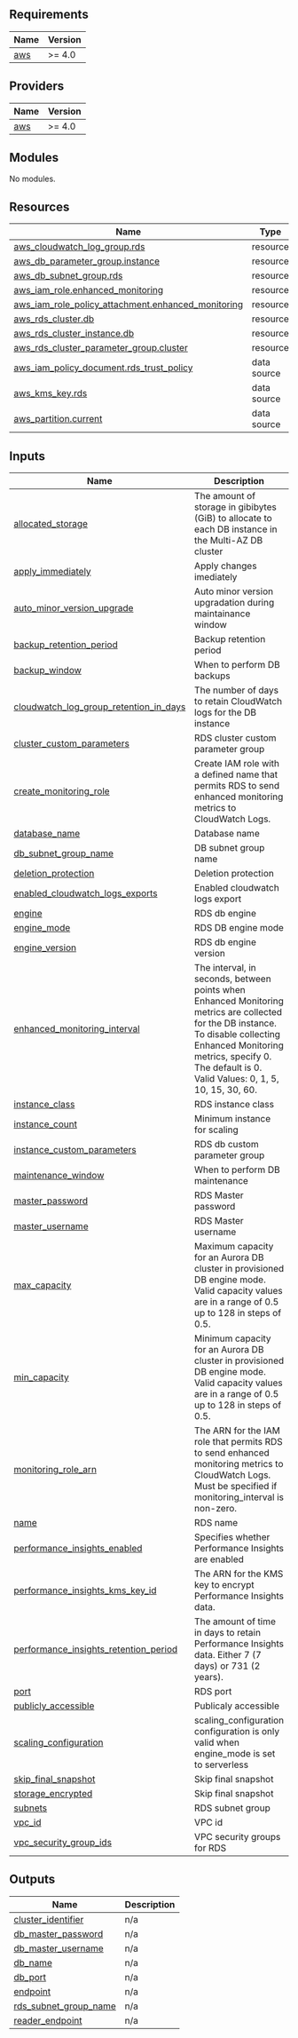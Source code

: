## Requirements

| Name | Version |
|------|---------|
| <a name="requirement_aws"></a> [aws](#requirement\_aws) | >= 4.0 |

## Providers

| Name | Version |
|------|---------|
| <a name="provider_aws"></a> [aws](#provider\_aws) | >= 4.0 |

## Modules

No modules.

## Resources

| Name | Type |
|------|------|
| [aws_cloudwatch_log_group.rds](https://registry.terraform.io/providers/hashicorp/aws/latest/docs/resources/cloudwatch_log_group) | resource |
| [aws_db_parameter_group.instance](https://registry.terraform.io/providers/hashicorp/aws/latest/docs/resources/db_parameter_group) | resource |
| [aws_db_subnet_group.rds](https://registry.terraform.io/providers/hashicorp/aws/latest/docs/resources/db_subnet_group) | resource |
| [aws_iam_role.enhanced_monitoring](https://registry.terraform.io/providers/hashicorp/aws/latest/docs/resources/iam_role) | resource |
| [aws_iam_role_policy_attachment.enhanced_monitoring](https://registry.terraform.io/providers/hashicorp/aws/latest/docs/resources/iam_role_policy_attachment) | resource |
| [aws_rds_cluster.db](https://registry.terraform.io/providers/hashicorp/aws/latest/docs/resources/rds_cluster) | resource |
| [aws_rds_cluster_instance.db](https://registry.terraform.io/providers/hashicorp/aws/latest/docs/resources/rds_cluster_instance) | resource |
| [aws_rds_cluster_parameter_group.cluster](https://registry.terraform.io/providers/hashicorp/aws/latest/docs/resources/rds_cluster_parameter_group) | resource |
| [aws_iam_policy_document.rds_trust_policy](https://registry.terraform.io/providers/hashicorp/aws/latest/docs/data-sources/iam_policy_document) | data source |
| [aws_kms_key.rds](https://registry.terraform.io/providers/hashicorp/aws/latest/docs/data-sources/kms_key) | data source |
| [aws_partition.current](https://registry.terraform.io/providers/hashicorp/aws/latest/docs/data-sources/partition) | data source |

## Inputs

| Name | Description | Type | Default | Required |
|------|-------------|------|---------|:--------:|
| <a name="input_allocated_storage"></a> [allocated\_storage](#input\_allocated\_storage) | The amount of storage in gibibytes (GiB) to allocate to each DB instance in the Multi-AZ DB cluster | `number` | `20` | no |
| <a name="input_apply_immediately"></a> [apply\_immediately](#input\_apply\_immediately) | Apply changes imediately | `bool` | `false` | no |
| <a name="input_auto_minor_version_upgrade"></a> [auto\_minor\_version\_upgrade](#input\_auto\_minor\_version\_upgrade) | Auto minor version upgradation during maintainance window | `bool` | `false` | no |
| <a name="input_backup_retention_period"></a> [backup\_retention\_period](#input\_backup\_retention\_period) | Backup retention period | `number` | n/a | yes |
| <a name="input_backup_window"></a> [backup\_window](#input\_backup\_window) | When to perform DB backups | `string` | n/a | yes |
| <a name="input_cloudwatch_log_group_retention_in_days"></a> [cloudwatch\_log\_group\_retention\_in\_days](#input\_cloudwatch\_log\_group\_retention\_in\_days) | The number of days to retain CloudWatch logs for the DB instance | `number` | `30` | no |
| <a name="input_cluster_custom_parameters"></a> [cluster\_custom\_parameters](#input\_cluster\_custom\_parameters) | RDS cluster custom parameter group | `list(any)` | `[]` | no |
| <a name="input_create_monitoring_role"></a> [create\_monitoring\_role](#input\_create\_monitoring\_role) | Create IAM role with a defined name that permits RDS to send enhanced monitoring metrics to CloudWatch Logs. | `bool` | `false` | no |
| <a name="input_database_name"></a> [database\_name](#input\_database\_name) | Database name | `string` | n/a | yes |
| <a name="input_db_subnet_group_name"></a> [db\_subnet\_group\_name](#input\_db\_subnet\_group\_name) | DB subnet group name | `string` | `""` | no |
| <a name="input_deletion_protection"></a> [deletion\_protection](#input\_deletion\_protection) | Deletion protection | `bool` | `true` | no |
| <a name="input_enabled_cloudwatch_logs_exports"></a> [enabled\_cloudwatch\_logs\_exports](#input\_enabled\_cloudwatch\_logs\_exports) | Enabled cloudwatch logs export | `list(any)` | `[]` | no |
| <a name="input_engine"></a> [engine](#input\_engine) | RDS db engine | `string` | n/a | yes |
| <a name="input_engine_mode"></a> [engine\_mode](#input\_engine\_mode) | RDS DB engine mode | `string` | `"provisioned"` | no |
| <a name="input_engine_version"></a> [engine\_version](#input\_engine\_version) | RDS db engine version | `string` | n/a | yes |
| <a name="input_enhanced_monitoring_interval"></a> [enhanced\_monitoring\_interval](#input\_enhanced\_monitoring\_interval) | The interval, in seconds, between points when Enhanced Monitoring metrics are collected for the DB instance. To disable collecting Enhanced Monitoring metrics, specify 0. The default is 0. Valid Values: 0, 1, 5, 10, 15, 30, 60. | `number` | `0` | no |
| <a name="input_instance_class"></a> [instance\_class](#input\_instance\_class) | RDS instance class | `string` | `"db.t3.medium"` | no |
| <a name="input_instance_count"></a> [instance\_count](#input\_instance\_count) | Minimum instance for scaling | `number` | `0` | no |
| <a name="input_instance_custom_parameters"></a> [instance\_custom\_parameters](#input\_instance\_custom\_parameters) | RDS db custom parameter group | `list(any)` | `[]` | no |
| <a name="input_maintenance_window"></a> [maintenance\_window](#input\_maintenance\_window) | When to perform DB maintenance | `string` | `"sun:05:00-sun:06:00"` | no |
| <a name="input_master_password"></a> [master\_password](#input\_master\_password) | RDS Master password | `string` | n/a | yes |
| <a name="input_master_username"></a> [master\_username](#input\_master\_username) | RDS Master username | `string` | n/a | yes |
| <a name="input_max_capacity"></a> [max\_capacity](#input\_max\_capacity) | Maximum capacity for an Aurora DB cluster in provisioned DB engine mode. Valid capacity values are in a range of 0.5 up to 128 in steps of 0.5. | `number` | `0` | no |
| <a name="input_min_capacity"></a> [min\_capacity](#input\_min\_capacity) | Minimum capacity for an Aurora DB cluster in provisioned DB engine mode. Valid capacity values are in a range of 0.5 up to 128 in steps of 0.5. | `number` | `0` | no |
| <a name="input_monitoring_role_arn"></a> [monitoring\_role\_arn](#input\_monitoring\_role\_arn) | The ARN for the IAM role that permits RDS to send enhanced monitoring metrics to CloudWatch Logs. Must be specified if monitoring\_interval is non-zero. | `string` | `null` | no |
| <a name="input_name"></a> [name](#input\_name) | RDS name | `string` | n/a | yes |
| <a name="input_performance_insights_enabled"></a> [performance\_insights\_enabled](#input\_performance\_insights\_enabled) | Specifies whether Performance Insights are enabled | `bool` | `false` | no |
| <a name="input_performance_insights_kms_key_id"></a> [performance\_insights\_kms\_key\_id](#input\_performance\_insights\_kms\_key\_id) | The ARN for the KMS key to encrypt Performance Insights data. | `string` | `null` | no |
| <a name="input_performance_insights_retention_period"></a> [performance\_insights\_retention\_period](#input\_performance\_insights\_retention\_period) | The amount of time in days to retain Performance Insights data. Either 7 (7 days) or 731 (2 years). | `number` | `7` | no |
| <a name="input_port"></a> [port](#input\_port) | RDS port | `number` | `null` | no |
| <a name="input_publicly_accessible"></a> [publicly\_accessible](#input\_publicly\_accessible) | Publicaly accessible | `bool` | `false` | no |
| <a name="input_scaling_configuration"></a> [scaling\_configuration](#input\_scaling\_configuration) | scaling\_configuration configuration is only valid when engine\_mode is set to serverless | `map(any)` | `{}` | no |
| <a name="input_skip_final_snapshot"></a> [skip\_final\_snapshot](#input\_skip\_final\_snapshot) | Skip final snapshot | `bool` | `false` | no |
| <a name="input_storage_encrypted"></a> [storage\_encrypted](#input\_storage\_encrypted) | Skip final snapshot | `bool` | `true` | no |
| <a name="input_subnets"></a> [subnets](#input\_subnets) | RDS subnet group | `list(any)` | n/a | yes |
| <a name="input_vpc_id"></a> [vpc\_id](#input\_vpc\_id) | VPC id | `string` | n/a | yes |
| <a name="input_vpc_security_group_ids"></a> [vpc\_security\_group\_ids](#input\_vpc\_security\_group\_ids) | VPC security groups for RDS | `list(string)` | `[]` | no |

## Outputs

| Name | Description |
|------|-------------|
| <a name="output_cluster_identifier"></a> [cluster\_identifier](#output\_cluster\_identifier) | n/a |
| <a name="output_db_master_password"></a> [db\_master\_password](#output\_db\_master\_password) | n/a |
| <a name="output_db_master_username"></a> [db\_master\_username](#output\_db\_master\_username) | n/a |
| <a name="output_db_name"></a> [db\_name](#output\_db\_name) | n/a |
| <a name="output_db_port"></a> [db\_port](#output\_db\_port) | n/a |
| <a name="output_endpoint"></a> [endpoint](#output\_endpoint) | n/a |
| <a name="output_rds_subnet_group_name"></a> [rds\_subnet\_group\_name](#output\_rds\_subnet\_group\_name) | n/a |
| <a name="output_reader_endpoint"></a> [reader\_endpoint](#output\_reader\_endpoint) | n/a |